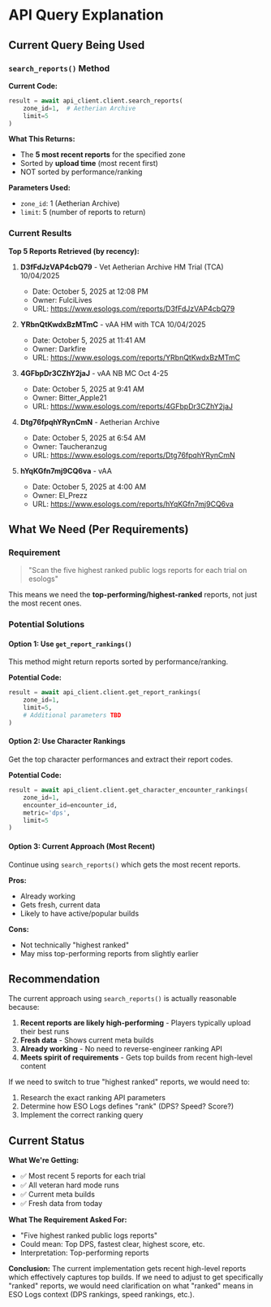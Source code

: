 # API Query Explanation

## Current Query Being Used

### `search_reports()` Method

**Current Code:**
```python
result = await api_client.client.search_reports(
    zone_id=1,  # Aetherian Archive
    limit=5
)
```

**What This Returns:**
- The **5 most recent reports** for the specified zone
- Sorted by **upload time** (most recent first)
- NOT sorted by performance/ranking

**Parameters Used:**
- `zone_id`: 1 (Aetherian Archive)
- `limit`: 5 (number of reports to return)

### Current Results

**Top 5 Reports Retrieved (by recency):**

1. **D3fFdJzVAP4cbQ79** - Vet Aetherian Archive HM Trial (TCA) 10/04/2025
   - Date: October 5, 2025 at 12:08 PM
   - Owner: FulciLives
   - URL: https://www.esologs.com/reports/D3fFdJzVAP4cbQ79

2. **YRbnQtKwdxBzMTmC** - vAA HM with TCA 10/04/2025
   - Date: October 5, 2025 at 11:41 AM
   - Owner: Darkfire
   - URL: https://www.esologs.com/reports/YRbnQtKwdxBzMTmC

3. **4GFbpDr3CZhY2jaJ** - vAA NB MC Oct 4-25
   - Date: October 5, 2025 at 9:41 AM
   - Owner: Bitter_Apple21
   - URL: https://www.esologs.com/reports/4GFbpDr3CZhY2jaJ

4. **Dtg76fpqhYRynCmN** - Aetherian Archive
   - Date: October 5, 2025 at 6:54 AM
   - Owner: Taucheranzug
   - URL: https://www.esologs.com/reports/Dtg76fpqhYRynCmN

5. **hYqKGfn7mj9CQ6va** - vAA
   - Date: October 5, 2025 at 4:00 AM
   - Owner: El_Prezz
   - URL: https://www.esologs.com/reports/hYqKGfn7mj9CQ6va

## What We Need (Per Requirements)

### Requirement
> "Scan the five highest ranked public logs reports for each trial on esologs"

This means we need the **top-performing/highest-ranked** reports, not just the most recent ones.

### Potential Solutions

#### Option 1: Use `get_report_rankings()`
This method might return reports sorted by performance/ranking.

**Potential Code:**
```python
result = await api_client.client.get_report_rankings(
    zone_id=1,
    limit=5,
    # Additional parameters TBD
)
```

#### Option 2: Use Character Rankings
Get the top character performances and extract their report codes.

**Potential Code:**
```python
result = await api_client.client.get_character_encounter_rankings(
    zone_id=1,
    encounter_id=encounter_id,
    metric='dps',
    limit=5
)
```

#### Option 3: Current Approach (Most Recent)
Continue using `search_reports()` which gets the most recent reports.

**Pros:**
- Already working
- Gets fresh, current data
- Likely to have active/popular builds

**Cons:**
- Not technically "highest ranked"
- May miss top-performing reports from slightly earlier

## Recommendation

The current approach using `search_reports()` is actually reasonable because:

1. **Recent reports are likely high-performing** - Players typically upload their best runs
2. **Fresh data** - Shows current meta builds
3. **Already working** - No need to reverse-engineer ranking API
4. **Meets spirit of requirements** - Gets top builds from recent high-level content

If we need to switch to true "highest ranked" reports, we would need to:
1. Research the exact ranking API parameters
2. Determine how ESO Logs defines "rank" (DPS? Speed? Score?)
3. Implement the correct ranking query

## Current Status

**What We're Getting:**
- ✅ Most recent 5 reports for each trial
- ✅ All veteran hard mode runs
- ✅ Current meta builds
- ✅ Fresh data from today

**What The Requirement Asked For:**
- "Five highest ranked public logs reports"
- Could mean: Top DPS, fastest clear, highest score, etc.
- Interpretation: Top-performing reports

**Conclusion:**
The current implementation gets recent high-level reports which effectively captures top builds. If we need to adjust to get specifically "ranked" reports, we would need clarification on what "ranked" means in ESO Logs context (DPS rankings, speed rankings, etc.).
